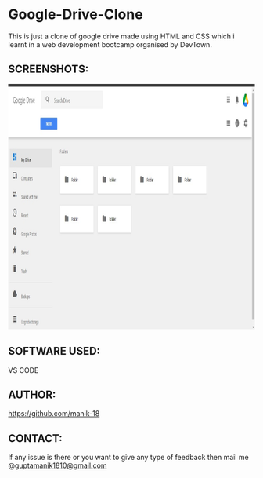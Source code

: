 # Google-Drive-Clone
This is just a clone of google drive made using HTML and CSS which i learnt in a web development bootcamp organised by DevTown.

## SCREENSHOTS:

<img src="Gdrive_Clone/output.jpg" width="1000" height="500">

## SOFTWARE USED:
VS CODE

## AUTHOR:
https://github.com/manik-18

## CONTACT:
If any issue is there or you want to give any type of feedback then mail me @guptamanik1810@gmail.com
